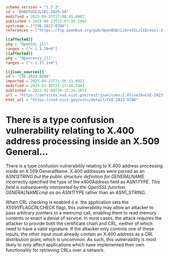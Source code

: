 ```toml
schema_version = "1.7.3"
id = "DONOTUSEJLSEC-2025-50"
modified = 2025-09-25T17:06:05.000Z
published = 2025-09-23T22:07:20.298Z
upstream = ["CVE-2023-0286"]
references = ["https://ftp.openbsd.org/pub/OpenBSD/LibreSSL/libressl-3.6.2-relnotes.txt", "https://ftp.openbsd.org/pub/OpenBSD/patches/7.2/common/018_x509.patch.sig", "https://git.openssl.org/gitweb/?p=openssl.git;a=commitdiff;h=2c6c9d439b484e1ba9830d8454a34fa4f80fdfe9", "https://git.openssl.org/gitweb/?p=openssl.git;a=commitdiff;h=2f7530077e0ef79d98718138716bc51ca0cad658", "https://git.openssl.org/gitweb/?p=openssl.git;a=commitdiff;h=fd2af07dc083a350c959147097003a14a5e8ac4d", "https://security.gentoo.org/glsa/202402-08", "https://www.openssl.org/news/secadv/20230207.txt", "https://ftp.openbsd.org/pub/OpenBSD/LibreSSL/libressl-3.6.2-relnotes.txt", "https://ftp.openbsd.org/pub/OpenBSD/patches/7.2/common/018_x509.patch.sig", "https://git.openssl.org/gitweb/?p=openssl.git;a=commitdiff;h=2c6c9d439b484e1ba9830d8454a34fa4f80fdfe9", "https://git.openssl.org/gitweb/?p=openssl.git;a=commitdiff;h=2f7530077e0ef79d98718138716bc51ca0cad658", "https://git.openssl.org/gitweb/?p=openssl.git;a=commitdiff;h=fd2af07dc083a350c959147097003a14a5e8ac4d", "https://security.gentoo.org/glsa/202402-08", "https://www.openssl.org/news/secadv/20230207.txt"]

[[affected]]
pkg = "OpenSSL_jll"
ranges = ["< 1.1.20+0"]
[[affected]]
pkg = "Openresty_jll"
ranges = ["< 1.27.1+0"]

[[jlsec_sources]]
id = "CVE-2023-0286"
imported = 2025-09-23T21:56:31.092Z
modified = 2025-03-20T21:15:16.550Z
published = 2023-02-08T20:15:24.267Z
url = "https://services.nvd.nist.gov/rest/json/cves/2.0?cveId=CVE-2023-0286"
html_url = "https://nvd.nist.gov/vuln/detail/CVE-2023-0286"
```

# There is a type confusion vulnerability relating to X.400 address processing inside an X.509 General...

There is a type confusion vulnerability relating to X.400 address processing inside an X.509 GeneralName. X.400 addresses were parsed as an ASN1*STRING but the public structure definition for GENERAL*NAME incorrectly specified the type of the x400Address field as ASN1*TYPE. This field is subsequently interpreted by the OpenSSL function GENERAL*NAME*cmp as an ASN1*TYPE rather than an ASN1_STRING.

When CRL checking is enabled (i.e. the application sets the X509*V*FLAG*CRL*CHECK flag), this vulnerability may allow an attacker to pass arbitrary pointers to a memcmp call, enabling them to read memory contents or enact a denial of service. In most cases, the attack requires the attacker to provide both the certificate chain and CRL, neither of which need to have a valid signature. If the attacker only controls one of these inputs, the other input must already contain an X.400 address as a CRL distribution point, which is uncommon. As such, this vulnerability is most likely to only affect applications which have implemented their own functionality for retrieving CRLs over a network.

